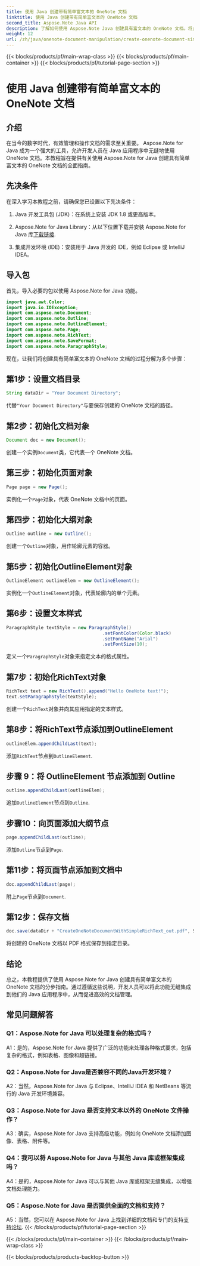 ```yaml
---
title: 使用 Java 创建带有简单富文本的 OneNote 文档
linktitle: 使用 Java 创建带有简单富文本的 OneNote 文档
second_title: Aspose.Note Java API
description: 了解如何使用 Aspose.Note Java 创建具有富文本的 OneNote 文档。将此功能集成到您的 Java 应用程序中以实现高效的文档管理。
weight: 12
url: /zh/java/onenote-document-manipulation/create-onenote-document-simple-rich-text/
---
```


{{< blocks/products/pf/main-wrap-class >}}
{{< blocks/products/pf/main-container >}}
{{< blocks/products/pf/tutorial-page-section >}}

# 使用 Java 创建带有简单富文本的 OneNote 文档

## 介绍

在当今的数字时代，有效管理和操作文档的需求至关重要。 Aspose.Note for Java 成为一个强大的工具，允许开发人员在 Java 应用程序中无缝地使用 OneNote 文档。本教程旨在提供有关使用 Aspose.Note for Java 创建具有简单富文本的 OneNote 文档的全面指南。

## 先决条件

在深入学习本教程之前，请确保您已设置以下先决条件：

1. Java 开发工具包 (JDK)：在系统上安装 JDK 1.8 或更高版本。
   
2.  Aspose.Note for Java Library：从以下位置下载并安装 Aspose.Note for Java 库[下载链接](https://releases.aspose.com/note/java/).
   
3. 集成开发环境 (IDE)：安装用于 Java 开发的 IDE，例如 Eclipse 或 IntelliJ IDEA。

## 导入包

首先，导入必要的包以使用 Aspose.Note for Java 功能。

```java
import java.awt.Color;
import java.io.IOException;
import com.aspose.note.Document;
import com.aspose.note.Outline;
import com.aspose.note.OutlineElement;
import com.aspose.note.Page;
import com.aspose.note.RichText;
import com.aspose.note.SaveFormat;
import com.aspose.note.ParagraphStyle;
```

现在，让我们将创建具有简单富文本的 OneNote 文档的过程分解为多个步骤：

## 第1步：设置文档目录

```java
String dataDir = "Your Document Directory";
```

代替`"Your Document Directory"`与要保存创建的 OneNote 文档的路径。

## 第2步：初始化文档对象

```java
Document doc = new Document();
```

创建一个实例`Document`类，它代表一个 OneNote 文档。

## 第三步：初始化页面对象

```java
Page page = new Page();
```

实例化一个`Page`对象，代表 OneNote 文档中的页面。

## 第四步：初始化大纲对象

```java
Outline outline = new Outline();
```

创建一个`Outline`对象，用作轮廓元素的容器。

## 第5步：初始化OutlineElement对象

```java
OutlineElement outlineElem = new OutlineElement();
```

实例化一个`OutlineElement`对象，代表轮廓内的单个元素。

## 第6步：设置文本样式

```java
ParagraphStyle textStyle = new ParagraphStyle()
                                    .setFontColor(Color.black)
                                    .setFontName("Arial")
                                    .setFontSize(10);
```

定义一个`ParagraphStyle`对象来指定文本的格式属性。

## 第7步：初始化RichText对象

```java
RichText text = new RichText().append("Hello OneNote text!");
text.setParagraphStyle(textStyle);
```

创建一个`RichText`对象并向其应用指定的文本样式。

## 第8步：将RichText节点添加到OutlineElement

```java
outlineElem.appendChildLast(text);
```

添加`RichText`节点到`OutlineElement`.

## 步骤 9：将 OutlineElement 节点添加到 Outline

```java
outline.appendChildLast(outlineElem);
```

追加`OutlineElement`节点到`Outline`.

## 步骤10：向页面添加大纲节点

```java
page.appendChildLast(outline);
```

添加`Outline`节点到`Page`.

## 第11步：将页面节点添加到文档中

```java
doc.appendChildLast(page);
```

附上`Page`节点到`Document`.

## 第12步：保存文档

```java
doc.save(dataDir + "CreateOneNoteDocumentWithSimpleRichText_out.pdf", SaveFormat.Pdf);
```

将创建的 OneNote 文档以 PDF 格式保存到指定目录。

## 结论

总之，本教程提供了使用 Aspose.Note for Java 创建具有简单富文本的 OneNote 文档的分步指南。通过遵循这些说明，开发人员可以将此功能无缝集成到他们的 Java 应用程序中，从而促进高效的文档管理。

## 常见问题解答

### Q1：Aspose.Note for Java 可以处理复杂的格式吗？

A1：是的，Aspose.Note for Java 提供了广泛的功能来处理各种格式要求，包括复杂的格式，例如表格、图像和超链接。

### Q2：Aspose.Note for Java是否兼容不同的Java开发环境？

A2：当然，Aspose.Note for Java 与 Eclipse、IntelliJ IDEA 和 NetBeans 等流行的 Java 开发环境兼容。

### Q3：Aspose.Note for Java 是否支持文本以外的 OneNote 文件操作？

A3：确实，Aspose.Note for Java 支持高级功能，例如向 OneNote 文档添加图像、表格、附件等。

### Q4：我可以将 Aspose.Note for Java 与其他 Java 库或框架集成吗？

A4：是的，Aspose.Note for Java 可以与其他 Java 库或框架无缝集成，以增强文档处理能力。

### Q5：Aspose.Note for Java 是否提供全面的文档和支持？

 A5：当然，您可以在 Aspose.Note for Java 上找到详细的文档和专门的支持[支持论坛](https://forum.aspose.com/c/note/28).
{{< /blocks/products/pf/tutorial-page-section >}}

{{< /blocks/products/pf/main-container >}}
{{< /blocks/products/pf/main-wrap-class >}}

{{< blocks/products/products-backtop-button >}}
